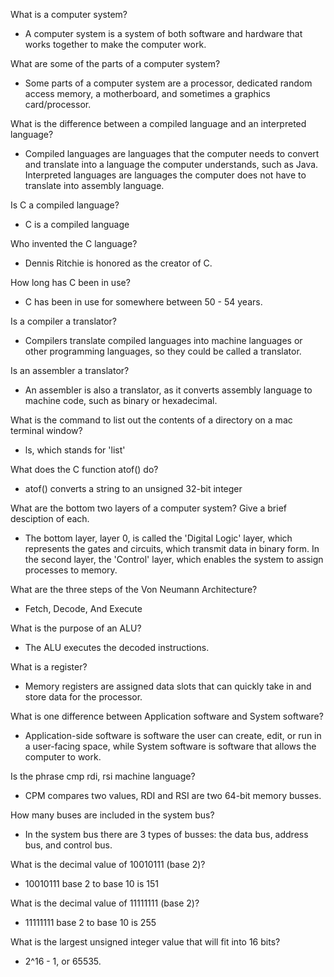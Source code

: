 What is a computer system?
- A computer system is a system of both software and hardware that works together to make the computer work. 

What are some of the parts of a computer system?
- Some parts of a computer system are a processor, dedicated random access memory, a motherboard, and sometimes a graphics card/processor. 

What is the difference between a compiled language and an interpreted language?
- Compiled languages are languages that the computer needs to convert and translate into a language the computer understands, such as Java. Interpreted languages are languages the computer does not have to translate into assembly language. 

Is C a compiled language?
- C is a compiled language

Who invented the C language?
- Dennis Ritchie is honored as the creator of C. 

How long has C been in use?
- C has been in use for somewhere between 50 - 54 years. 

Is a compiler a translator?
- Compilers translate compiled languages into machine languages or other programming languages, so they could be called a translator. 

Is an assembler a translator?
- An assembler is also a translator, as it converts assembly language to machine code, such as binary or hexadecimal. 

What is the command to list out the contents of a directory on a mac terminal window?
- ls, which stands for 'list'

What does the C function atof() do?
- atof() converts a string to an unsigned 32-bit integer

What are the bottom two layers of a computer system? Give a brief desciption of each.
- The bottom layer, layer 0, is called the 'Digital Logic' layer, which represents the gates and circuits, which transmit data in binary form. In the second layer, the 'Control' layer, which enables the system to assign processes to memory. 

What are the three steps of the Von Neumann Architecture?
- Fetch, Decode, And Execute

What is the purpose of an ALU?
- The ALU executes the decoded instructions. 

What is a register?
- Memory registers are assigned data slots that can quickly take in and store data for the processor. 

What is one difference between Application software and System software?
- Application-side software is software the user can create, edit, or run in a user-facing space, while System software is software that allows the computer to work.

Is the phrase cmp rdi, rsi machine language?
- CPM compares two values, RDI and RSI are two 64-bit memory busses. 

How many buses are included in the system bus?
- In the system bus there are 3 types of busses: the data bus, address bus, and control bus. 

What is the decimal value of 10010111 (base 2)?
- 10010111 base 2 to base 10 is 151

What is the decimal value of 11111111 (base 2)?
- 11111111 base 2 to base 10 is 255

What is the largest unsigned integer value that will fit into 16 bits?
- 2^16 - 1, or 65535. 

